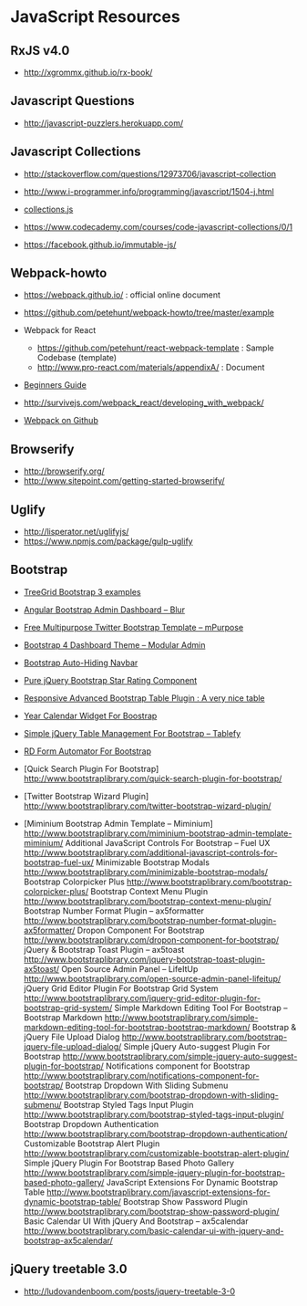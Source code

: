 # JavaScript Resources

## RxJS v4.0
- http://xgrommx.github.io/rx-book/


## Javascript Questions	
- http://javascript-puzzlers.herokuapp.com/
	
## Javascript Collections
- http://stackoverflow.com/questions/12973706/javascript-collection
- http://www.i-programmer.info/programming/javascript/1504-j.html
	
- [collections.js](http://www.collectionsjs.com/)
		
- https://www.codecademy.com/courses/code-javascript-collections/0/1
	
- https://facebook.github.io/immutable-js/


## Webpack-howto
- https://webpack.github.io/   : official online document
	
- https://github.com/petehunt/webpack-howto/tree/master/example
	
- Webpack for React
	- https://github.com/petehunt/react-webpack-template  : Sample Codebase (template)
	- http://www.pro-react.com/materials/appendixA/       : Document
		
- [Beginners Guide](https://medium.com/@dabit3/beginner-s-guide-to-webpack-b1f1a3638460)

- http://survivejs.com/webpack_react/developing_with_webpack/
- [Webpack on Github](https://github.com/webpack/webpack)
	
	
## Browserify		
- http://browserify.org/
- http://www.sitepoint.com/getting-started-browserify/

## Uglify
- http://lisperator.net/uglifyjs/
- https://www.npmjs.com/package/gulp-uglify
	
## Bootstrap
- [TreeGrid Bootstrap 3 examples](http://maxazan.github.io/jquery-treegrid/examples/example-bootstrap-3.html)
- [Angular Bootstrap Admin Dashboard – Blur](http://www.bootstraplibrary.com/angular-bootstrap-admin-dashboard-blur/)
- [Free Multipurpose Twitter Bootstrap Template – mPurpose](http://www.bootstraplibrary.com/free-multipurpose-twitter-bootstrap-template-mpurpose/)
- [Bootstrap 4 Dashboard Theme – Modular Admin](http://www.bootstraplibrary.com/bootstrap-4-dashboard-theme-modular-admin/)
- [Bootstrap Auto-Hiding Navbar](http://www.bootstraplibrary.com/bootstrap-auto-hiding-navbar/)
- [Pure jQuery Bootstrap Star Rating Component](http://www.bootstraplibrary.com/pure-jquery-bootstrap-star-rating-component/)
		
- [Responsive Advanced Bootstrap Table Plugin : A very nice table ](http://www.bootstraplibrary.com/responsive-advanced-bootstrap-table-plugin/)
- [Year Calendar Widget For Boostrap](http://www.bootstraplibrary.com/year-calendar-widget-for-boostrap/)
- [Simple jQuery Table Management For Bootstrap – Tablefy](http://www.bootstraplibrary.com/simple-jquery-table-management-for-bootstrap/)
- [RD Form Automator For Bootstrap](http://www.bootstraplibrary.com/rd-form-automator-bootstrap/)
- [Quick Search Plugin For Bootstrap]
http://www.bootstraplibrary.com/quick-search-plugin-for-bootstrap/
- [Twitter Bootstrap Wizard Plugin]
http://www.bootstraplibrary.com/twitter-bootstrap-wizard-plugin/
- [Miminium Bootstrap Admin Template – Miminium]
http://www.bootstraplibrary.com/miminium-bootstrap-admin-template-miminium/
Additional JavaScript Controls For Bootstrap – Fuel UX
http://www.bootstraplibrary.com/additional-javascript-controls-for-bootstrap-fuel-ux/
Minimizable Bootstrap Modals
http://www.bootstraplibrary.com/minimizable-bootstrap-modals/
Bootstrap Colorpicker Plus
http://www.bootstraplibrary.com/bootstrap-colorpicker-plus/
Bootstrap Context Menu Plugin
http://www.bootstraplibrary.com/bootstrap-context-menu-plugin/
Bootstrap Number Format Plugin – ax5formatter
http://www.bootstraplibrary.com/bootstrap-number-format-plugin-ax5formatter/
Dropon Component For Bootstrap
http://www.bootstraplibrary.com/dropon-component-for-bootstrap/
jQuery & Bootstrap Toast Plugin – ax5toast
http://www.bootstraplibrary.com/jquery-bootstrap-toast-plugin-ax5toast/
Open Source Admin Panel – LifeItUp
http://www.bootstraplibrary.com/open-source-admin-panel-lifeitup/
jQuery Grid Editor Plugin For Bootstrap Grid System
http://www.bootstraplibrary.com/jquery-grid-editor-plugin-for-bootstrap-grid-system/
Simple Markdown Editing Tool For Bootstrap – Bootstrap Markdown
http://www.bootstraplibrary.com/simple-markdown-editing-tool-for-bootstrap-bootstrap-markdown/
Bootstrap & jQuery File Upload Dialog
http://www.bootstraplibrary.com/bootstrap-jquery-file-upload-dialog/
Simple jQuery Auto-suggest Plugin For Bootstrap
http://www.bootstraplibrary.com/simple-jquery-auto-suggest-plugin-for-bootstrap/
Notifications component for Bootstrap
http://www.bootstraplibrary.com/notifications-component-for-bootstrap/
Bootstrap Dropdown With Sliding Submenu
http://www.bootstraplibrary.com/bootstrap-dropdown-with-sliding-submenu/
Bootstrap Styled Tags Input Plugin
http://www.bootstraplibrary.com/bootstrap-styled-tags-input-plugin/
Bootstrap Dropdown Authentication
http://www.bootstraplibrary.com/bootstrap-dropdown-authentication/
Customizable Bootstrap Alert Plugin
http://www.bootstraplibrary.com/customizable-bootstrap-alert-plugin/
Simple jQuery Plugin For Bootstrap Based Photo Gallery
http://www.bootstraplibrary.com/simple-jquery-plugin-for-bootstrap-based-photo-gallery/
JavaScript Extensions For Dynamic Bootstrap Table
http://www.bootstraplibrary.com/javascript-extensions-for-dynamic-bootstrap-table/
Bootstrap Show Password Plugin
http://www.bootstraplibrary.com/bootstrap-show-password-plugin/
Basic Calendar UI With jQuery And Bootstrap – ax5calendar
http://www.bootstraplibrary.com/basic-calendar-ui-with-jquery-and-bootstrap-ax5calendar/
	
## jQuery treetable 3.0
- http://ludovandenboom.com/posts/jquery-treetable-3-0
	
	
		
	
		
		
	
		